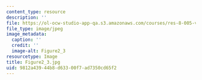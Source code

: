 ```yaml
---
content_type: resource
description: ''
file: https://ol-ocw-studio-app-qa.s3.amazonaws.com/courses/res-8-005-vibrations-and-waves-problem-solving-fall-2012/9812a43944b8d63300f7ad7350cd65f2_figure2_3.jpg
file_type: image/jpeg
image_metadata:
  caption: ''
  credit: ''
  image-alt: Figure2_3
resourcetype: Image
title: Figure2_3.jpg
uid: 9812a439-44b8-d633-00f7-ad7350cd65f2
---
```

